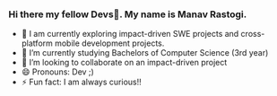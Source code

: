 ### Hi there my fellow Devs👋. My name is Manav Rastogi.

<!--
**manav-rastogi/manav-rastogi** is a ✨ _special_ ✨ repository because its `README.md` (this file) appears on your GitHub profile.

Here are some ideas to get you started:

- 🔭 I’m currently working on ...
- 🌱 I’m currently learning ...
- 👯 I’m looking to collaborate on ...
- 🤔 I’m looking for help with ...
- 💬 Ask me about ...
- 📫 How to reach me: ...
- 😄 Pronouns: ...
- ⚡ Fun fact: ...
-->

- 🔭 I am currently exploring impact-driven SWE projects and cross-platform mobile development projects.
- 🌱 I’m currently studying Bachelors of Computer Science (3rd year)
- 👯 I’m looking to collaborate on an impact-driven project
- 😄 Pronouns: Dev ;)
- ⚡ Fun fact: I am always curious!!

